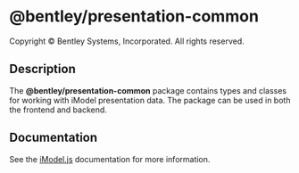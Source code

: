 # @bentley/presentation-common

Copyright © Bentley Systems, Incorporated. All rights reserved.

## Description

The __@bentley/presentation-common__ package contains types and classes for working with
iModel presentation data. The package can be used in both the frontend and backend.

## Documentation

See the [iModel.js](https://www.imodeljs.org) documentation for more information.
